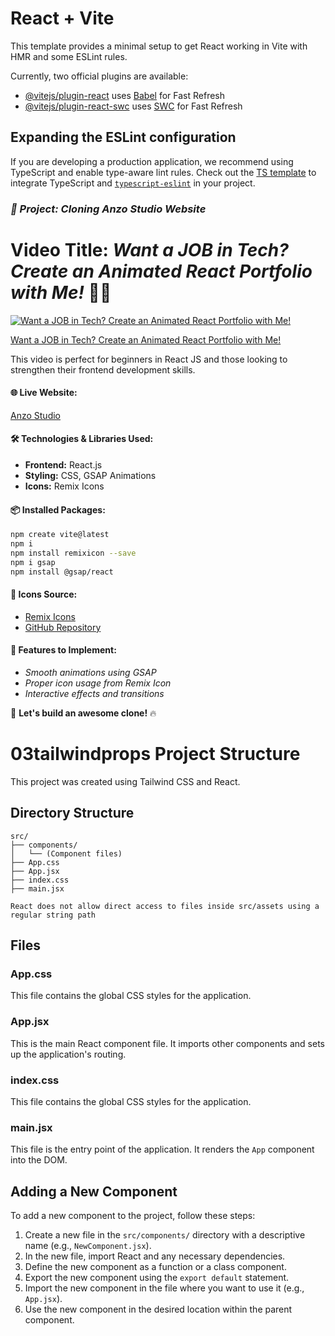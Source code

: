 # React + Vite

This template provides a minimal setup to get React working in Vite with HMR and some ESLint rules.

Currently, two official plugins are available:

- [@vitejs/plugin-react](https://github.com/vitejs/vite-plugin-react/blob/main/packages/plugin-react/README.md) uses [Babel](https://babeljs.io/) for Fast Refresh
- [@vitejs/plugin-react-swc](https://github.com/vitejs/vite-plugin-react-swc) uses [SWC](https://swc.rs/) for Fast Refresh

## Expanding the ESLint configuration

If you are developing a production application, we recommend using TypeScript and enable type-aware lint rules. Check out the [TS template](https://github.com/vitejs/vite/tree/main/packages/create-vite/template-react-ts) to integrate TypeScript and [`typescript-eslint`](https://typescript-eslint.io) in your project.

### ***📝 Project: Cloning Anzo Studio Website***

# **Video Title:** ***Want a JOB in Tech? Create an Animated React Portfolio with Me!*** 🚀✨  

[![Want a JOB in Tech? Create an Animated React Portfolio with Me!](https://img.youtube.com/vi/FWloC3al3JE/maxresdefault.jpg)](https://youtu.be/FWloC3al3JE?si=D9hTc21MLV2VSYpH)  

[Want a JOB in Tech? Create an Animated React Portfolio with Me!](https://youtu.be/FWloC3al3JE?si=D9hTc21MLV2VSYpH)

This video is perfect for beginners in React JS and those looking to strengthen their frontend development skills.  

#### **🌐 Live Website:**  
[Anzo Studio](https://www.anzo.studio/)  

#### **🛠️ Technologies & Libraries Used:**  
- **Frontend:** React.js  
- **Styling:** CSS, GSAP Animations  
- **Icons:** Remix Icons  

#### **📦 Installed Packages:**  
```bash
npm create vite@latest
npm i
npm install remixicon --save
npm i gsap
npm install @gsap/react
```

#### **🎨 Icons Source:**  
- [Remix Icons](https://remixicon.com/)  
- [GitHub Repository](https://github.com/Remix-Design/RemixIcon)  

#### **📌 Features to Implement:**  
* *Smooth animations using GSAP*
* *Proper icon usage from Remix Icon* 
* *Interactive effects and transitions*  

🚀 **Let's build an awesome clone!** 🔥

# 03tailwindprops Project Structure

This project was created using Tailwind CSS and React.

## Directory Structure

```
src/
├── components/
│   └── (Component files)
├── App.css
├── App.jsx
├── index.css
├── main.jsx
```

`React does not allow direct access to files inside src/assets using a regular string path`

## Files

### App.css

This file contains the global CSS styles for the application.

### App.jsx

This is the main React component file. It imports other components and sets up the application's routing.

### index.css

This file contains the global CSS styles for the application.

### main.jsx

This file is the entry point of the application. It renders the `App` component into the DOM.

## Adding a New Component

To add a new component to the project, follow these steps:

1. Create a new file in the `src/components/` directory with a descriptive name (e.g., `NewComponent.jsx`).
2. In the new file, import React and any necessary dependencies.
3. Define the new component as a function or a class component.
4. Export the new component using the `export default` statement.
5. Import the new component in the file where you want to use it (e.g., `App.jsx`).
6. Use the new component in the desired location within the parent component.
